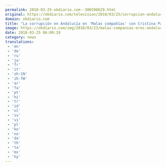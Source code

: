 ```yaml
---
permalink: 2018-03-25-okdiario.com--306598629.html
original: https://okdiario.com/television/2018/03/25/corrupcion-andalucia-malas-companias-cristina-pardo-2010154
domain: okdiario.com
title: "La corrupción en Andalucía en 'Malas compañías' con Cristina Pardo"
image: https://okdiario.com/img/2018/03/23/malas-companias-eres-andalucia.jpg
date: 2018-03-25 06:09:19
category: news
translations: 
 - 'en'
 - 'de'
 - 'ru'
 - 'ja'
 - 'fr'
 - 'it'
 - 'zh-CN'
 - 'zh-TW'
 - 'ar'
 - 'fa'
 - 'pt'
 - 'hi'
 - 'tr'
 - 'id'
 - 'nl'
 - 'sv'
 - 'vi'
 - 'pl'
 - 'ko'
 - 'no'
 - 'da'
 - 'th'
 - 'ta'
 - 'ms'
 - 'hy'
---
```


